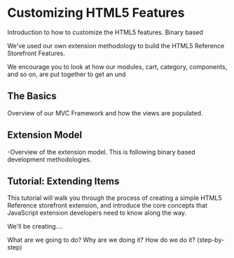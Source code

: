 Customizing HTML5 Features
====================
Introduction to how to customize the HTML5 features.
Binary based

We've used our own extension methodology to build the HTML5 Reference Storefront Features.

We encourage you to look at how our modules, cart, category, components, and so on, are put together to get an und

The Basics
---------------------
Overview of our MVC Framework and how the views are populated.


Extension Model
---------------------
-Overview of the extension model.
This is following binary based development methodologies.

Tutorial: Extending Items
---------------------
This tutorial will walk you through the process of creating a simple HTML5 Reference storefront extension, and introduce the
core concepts that JavaScript extension developers need to know along the way.

We'll be creating....

What are we going to do?
Why are we doing it?
How do we do it? (step-by-step)